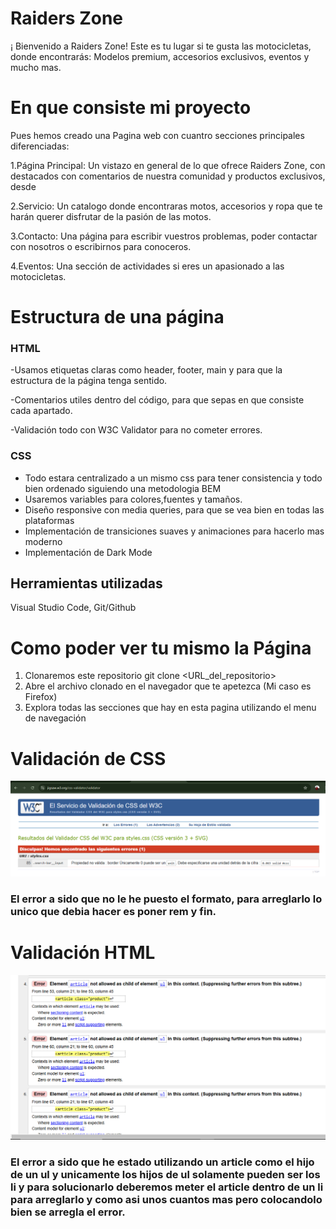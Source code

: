 # Raiders Zone

¡ Bienvenido a Raiders Zone! Este es tu lugar si te gusta las motocicletas, donde encontrarás: Modelos premium, accesorios exclusivos,
eventos y mucho mas.

# En que consiste mi proyecto

Pues hemos creado una Pagina web con cuantro secciones principales diferenciadas:

1.Página Principal: Un vistazo en general de lo que ofrece Raiders Zone, con destacados con comentarios de nuestra comunidad y productos exclusivos, desde 

2.Servicio: Un catalogo donde encontraras motos, accesorios y ropa que te harán querer disfrutar de la pasión de las motos.

3.Contacto: Una página para escribir vuestros problemas, poder contactar con nosotros o escribirnos para conoceros.

4.Eventos: Una sección de actividades si eres un apasionado a las motocicletas.

# Estructura de una página

### HTML

-Usamos etiquetas claras como header, footer, main y para que la estructura de la página tenga sentido.

-Comentarios utiles dentro del código, para que sepas en que consiste cada apartado.

-Validación todo con W3C Validator para no cometer errores.

### CSS

- Todo estara centralizado a un mismo css para tener consistencia y todo bien ordenado siguiendo una metodologia BEM
- Usaremos variables para colores,fuentes y tamaños.
- Diseño responsive con media queries, para que se vea bien  en todas las plataformas
- Implementación de transiciones suaves y animaciones para hacerlo mas moderno
- Implementación de Dark Mode

## Herramientas utilizadas

Visual Studio Code,
Git/Github

# Como poder ver tu mismo la Página

1. Clonaremos este repositorio
   git clone <URL_del_repositorio>
2. Abre el archivo clonado en el navegador que te apetezca (Mi caso es Firefox)
3. Explora todas las secciones que hay en esta pagina utilizando el menu de navegación







# Validación de CSS

![Erro en el Css](./assets/csserror.PNG)



### El error a sido que no le he puesto el formato, para arreglarlo lo unico que debia hacer es poner rem y fin.




# Validación HTML

![Error en el HTML](./assets/Errorpaginaservicio.PNG)


### El error a sido que he estado utilizando un article como el hijo de un ul y unicamente los hijos de ul solamente pueden ser los li y para solucionarlo deberemos meter el article dentro de un li para arreglarlo y como asi unos cuantos mas pero colocandolo bien se arregla el error.

